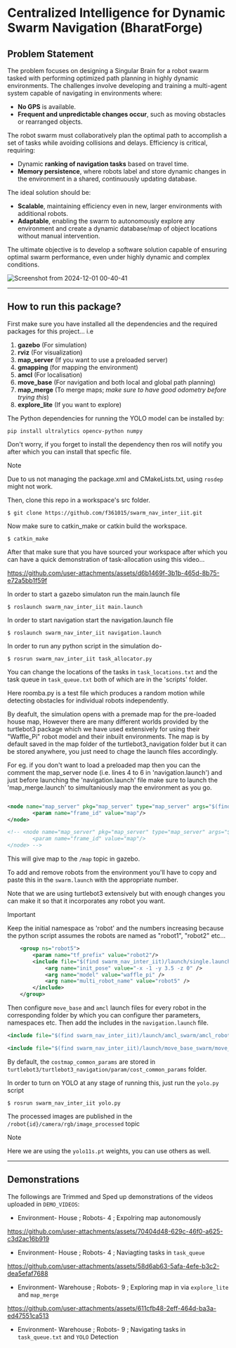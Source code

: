 # Centralized Intelligence for Dynamic Swarm Navigation (BharatForge)

## Problem Statement

The problem focuses on designing a Singular Brain for a robot swarm tasked with performing optimized path planning in highly dynamic environments. The challenges involve developing and training a multi-agent system capable of navigating in environments where:
* **No GPS** is available.
* **Frequent and unpredictable changes occur**, such as moving obstacles or rearranged objects.

The robot swarm must collaboratively plan the optimal path to accomplish a set of tasks while avoiding collisions and delays. Efficiency is critical, requiring:
* Dynamic **ranking of navigation tasks** based on travel time.
* **Memory persistence**, where robots label and store dynamic changes in the environment in a shared, continuously updating database.
  
The ideal solution should be:
* **Scalable**, maintaining efficiency even in new, larger environments with additional robots.
* **Adaptable**, enabling the swarm to autonomously explore any environment and create a dynamic database/map of object locations without manual intervention.

The ultimate objective is to develop a software solution capable of ensuring optimal swarm performance, even under highly dynamic and complex conditions.

![Screenshot from 2024-12-01 00-40-41](https://github.com/user-attachments/assets/e269155c-7f04-4f04-aa6a-09f65ffe2236)

***
## How to run this package?
First make sure you have installed all the dependencies and the required packages for this project... i.e
1. **gazebo** (For simulation)
2. **rviz** (For visualization)
3. **map_server** (If you want to use a preloaded server)
4. **gmapping** (for mapping the environment)
5. **amcl** (For localisation)
6. **move_base** (For navigation and both local and global path planning)
7. **map_merge** (To merge maps; _make sure to have good odometry before trying this_)
8. **explore_lite** (If you want to explore)

The Python dependencies for running the YOLO model can be installed by:
```
pip install ultralytics opencv-python numpy
```

Don't worry, if you forget to install the dependency then ros will notify you after which you can install that specfic file.
> [!NOTE]
> Due to us not managing the package.xml and CMakeLists.txt, using `rosdep` might not work.

Then, clone this repo in a workspace's src folder.
```
$ git clone https://github.com/f361015/swarm_nav_inter_iit.git
```
Now make sure to catkin_make or catkin build the workspace.
```
$ catkin_make
```
After that make sure that you have sourced your workspace after which you can have a quick demonstration of task-allocation using this video...


https://github.com/user-attachments/assets/d6b1469f-3b1b-465d-8b75-e72a5bb1f59f


In order to start a gazebo simulaton run the main.launch file
```
$ roslaunch swarm_nav_inter_iit main.launch
```
In order to start navigation start the navigation.launch file
```
$ roslaunch swarm_nav_inter_iit navigation.launch
```
In order to run any python script in the simulation do-
```
$ rosrun swarm_nav_inter_iit task_allocator.py
```
You can change the locations of the tasks in `task_locations.txt` and the task queue in `task_queue.txt` both of which are in the 'scripts' folder.

Here roomba.py is a test file which produces a  random motion while detecting obstacles for individual robots independently.

By deafult, the simulation opens with a premade map for the pre-loaded house map, However there are many different worlds provided by the turtlebot3 package which we have used extensively for using their "Waffle_Pi" robot model and their inbuilt environments. The map is by default saved in the map folder of the turtlebot3_navigation folder but it can be stored anywhere, you just need to chage the launch files accordingly.

For eg. if you don't want to load a preloaded map then you can the comment the map_server node (i.e. lines 4 to 6 in 'navigation.launch') and just before launching the 'navigation.launch' file make sure to launch the 'map_merge.launch' to simultaniously map the environment as you go.
```xml

<node name="map_server" pkg="map_server" type="map_server" args="$(find swarm_nav_inter_iit)/turtlebot3/turtlebot3_navigation/maps/map.yaml">
        <param name="frame_id" value="map"/>
</node>

<!-- <node name="map_server" pkg="map_server" type="map_server" args="$(find swarm_nav_inter_iit)/turtlebot3/turtlebot3_navigation/maps/map.yaml">
        <param name="frame_id" value="map"/>
</node> -->
```

This will give map to the `/map` topic in gazebo.

To add and remove robots from the environment you'll have to copy and paste this in the `swarm.launch` with the appropriate number.

Note that we are using turtlebot3 extensively but with enough changes you can make it so that it incorporates any robot you want.

> [!IMPORTANT]
> Keep the initial namespace as 'robot' and the numbers increasing because the python script assumes the robots are named as "robot1", "robot2" etc...

```xml
    <group ns="robot5">
        <param name="tf_prefix" value="robot2"/>
        <include file="$(find swarm_nav_inter_iit)/launch/single.launch" >
            <arg name="init_pose" value="-x -1 -y 3.5 -z 0" />
            <arg name="model" value="waffle_pi" />
            <arg name="multi_robot_name" value="robot5" />
        </include>
    </group>
```
Then configure `move_base` and `amcl` launch files for every robot in the corresponding folder by which you can configure ther parameters, namespaces etc. Then add the includes in the `navigation.launch` file.
```xml
<include file="$(find swarm_nav_inter_iit)/launch/amcl_swarm/amcl_robot5.launch" />

<include file="$(find swarm_nav_inter_iit)/launch/move_base_swarm/move_base_robot5.launch"/>
```

By default, the `costmap_common_params` are stored in `turtlebot3/turtlebot3_navigation/param/cost_common_params` folder.

In order to turn on YOLO at any stage of running this, just run the `yolo.py` script
```
$ rosrun swarm_nav_inter_iit yolo.py
```

The processed images are published in the `/robot{id}/camera/rgb/image_processed` topic

> [!NOTE]
> Here we are using the `yolo11s.pt` weights, you can use others as well.

***
## Demonstrations
The followings are Trimmed and Sped up demonstrations of the videos uploaded in `DEMO_VIDEOS`:

* Environment- House ; Robots- 4 ; Expolring map autonomously


https://github.com/user-attachments/assets/70404d48-629c-46f0-a625-c3d2ac16b919


* Environment- House ; Robots- 4 ; Naviagting tasks in `task_queue`


https://github.com/user-attachments/assets/58d6ab63-5afa-4efe-b3c2-dea5efaf7688


* Environment- Warehouse ; Robots- 9 ; Exploring map in via `explore_lite` and `map_merge`


https://github.com/user-attachments/assets/611cfb48-2eff-464d-ba3a-ed47551ca513


* Environment- Warehouse ; Robots- 9 ; Navigating tasks in `task_queue.txt` and `YOLO` Detection
